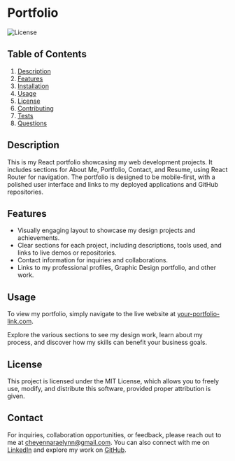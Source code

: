 # Portfolio

![License](https://img.shields.io/badge/license-MIT-brightgreen.svg)

## Table of Contents
1. [Description](#description)
2. [Features](#features)
3. [Installation](#installation)
4. [Usage](#usage)
6. [License](#license)
7. [Contributing](#contributing)
8. [Tests](#tests)
9. [Questions](#questions)

## Description
This is my React portfolio showcasing my web development projects. It includes sections for About Me, Portfolio, Contact, and Resume, using React Router for navigation. The portfolio is designed to be mobile-first, with a polished user interface and links to my deployed applications and GitHub repositories.

## Features
- Visually engaging layout to showcase my design projects and achievements.
- Clear sections for each project, including descriptions, tools used, and links to live demos or repositories.
- Contact information for inquiries and collaborations.
- Links to my professional profiles, Graphic Design portfolio, and other work.

## Usage
To view my portfolio, simply navigate to the live website at [your-portfolio-link.com](#).

Explore the various sections to see my design work, learn about my process, and discover how my skills can benefit your business goals.

## License
This project is licensed under the MIT License, which allows you to freely use, modify, and distribute this software, provided proper attribution is given.

## Contact
For inquiries, collaboration opportunities, or feedback, please reach out to me at [cheyennaraelynn@gmail.com](mailto:cheyennaraelynn@gmail.com). You can also connect with me on [LinkedIn](https://www.linkedin.com/in/cheyenna-raelynn) and explore my work on [GitHub](https://github.com/RaeOfChey).


